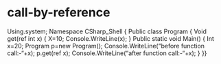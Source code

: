 # call-by-reference
Using.system;
Namespace CSharp_Shell
{
    Public class Program 
{
	Void get(ref int x)
	{
	X=10;
	Console.WriteLine(x);
	}
        Public static void Main()
        {			Int x=20;
			Program p=new Program();
			Console.WriteLine(“before function call:-“+x);
			p.get(ref x);
			Console.WriteLine(“after function call:-“+x);       }    }}
